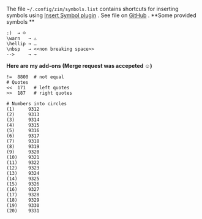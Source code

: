 The file `~/.config/zim/symbols.list` contains shortcuts for inserting symbols using [Insert Symbol plugin](https://zim-wiki.org/manual/Plugins/Insert_Symbol.html) . 
See file on [GitHub](https://github.com/zim-desktop-wiki/zim-desktop-wiki/blob/master/data/symbols.list) .
**Some provided symbols **

```
:)	→ ☺
\warn	→ ⚠ 
\hellip → …
\nbsp	→ <<non breaking space>>
-->     → →
```

**Here are my add-ons (Merge request was accepeted ☺)**

```
!=	8800  # not equal
# Quotes
<<	171   # left quotes
>>	187   # right quotes
```

```
# Numbers into circles
(1)     9312
(2)     9313
(3)     9314
(4)     9315
(5)     9316
(6)     9317
(7)     9318
(8)     9319
(9)     9320
(10)    9321
(11)    9322
(12)    9323
(13)    9324
(14)    9325
(15)    9326
(16)    9327
(17)    9328
(18)    9329
(19)    9330
(20)    9331
```
